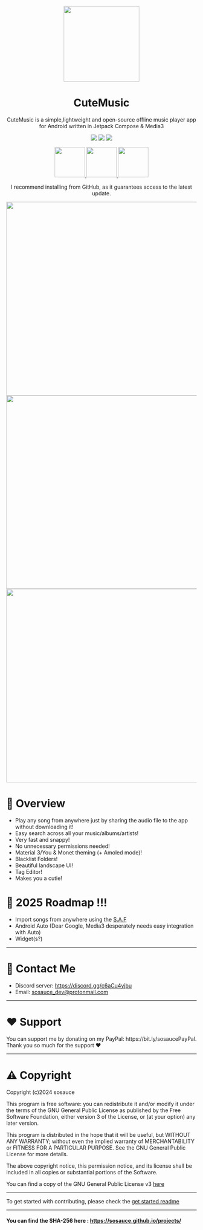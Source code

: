 <p align=center><image src="https://i.ibb.co/SdMsJs7/cute-music-icon.png" height="200" /></p>
<h1 align="center">CuteMusic</h1>
<p align="center">CuteMusic is a simple,lightweight and open-source offline music player app for Android written in Jetpack Compose & Media3</p>
 <p align="center">
   <img src="https://img.shields.io/github/downloads/sosauce/CuteMusic/total?style=for-the-badge&logo=github&color=f9b3a9"/>
   <img src="https://img.shields.io/github/v/release/sosauce/CuteMusic?style=for-the-badge&logo=github&color=%23F9B3A9"/>
   <image src="https://img.shields.io/badge/Kotlin-100%25-%23F9B3A9?style=for-the-badge&logo=Kotlin"/>
 </p> 

 <p align="center">
 <a href="https://github.com/sosauce/CuteMusic/releases">
   <image src="https://i.ibb.co/q0mdc4Z/get-it-on-github.png" height="80"/>
 </a>
  <a href="https://apt.izzysoft.de/fdroid/index/apk/com.sosauce.cutemusic">
   <image src="https://gitlab.com/IzzyOnDroid/repo/-/raw/master/assets/IzzyOnDroid.png" height="80"/>
 </a>
   <a href="https://f-droid.org/en/packages/com.sosauce.cutemusic/">
   <image src="https://f-droid.org/badge/get-it-on.png" height="80"/>
 </a>
<p align="center">I recommend installing from GitHub, as it guarantees access to the latest update.</p>
</p>



<p align=center>

<image src="https://i.postimg.cc/tJS44wR7/1.png" height="512" />
 <image src="https://i.postimg.cc/wxZK99gL/2.png" height="512" />
 <image src="https://i.postimg.cc/4NvTPrRc/3.png" height="512" />
</p>
  
<h1>👀 Overview</h1>

- Play any song from anywhere just by sharing the audio file to the app without downloading it!
- Easy search across all your music/albums/artists!
- Very fast and snappy!
- No unnecessary permissions needed!
- Material 3/You & Monet theming (+ Amoled mode)!
- Blacklist Folders!
- Beautiful landscape UI!
- Tag Editor!
- Makes you a cutie!

<h1>👑 2025 Roadmap !!!</h1>

- Import songs from anywhere using the [S.A.F](https://developer.android.com/guide/topics/providers/document-provider)
- Android Auto (Dear Google, Media3 desperately needs easy integration with Auto)
- Widget(s?)
   
---
<h1>💬 Contact Me</h1>

- Discord server: https://discord.gg/c6aCu4yjbu
- Email: sosauce_dev@protonmail.com

---
<h1>❤️ Support</h1>

<p>You can support me by donating on my PayPal: https://bit.ly/sosaucePayPal. Thank you so much for the support ❤️</p>

---
<h1>⚠️ Copyright</h1>

<p>Copyright (c)2024 sosauce

This program is free software: you can redistribute it and/or modify
it under the terms of the GNU General Public License as published by
the Free Software Foundation, either version 3 of the License, or
(at your option) any later version.

This program is distributed in the hope that it will be useful,
but WITHOUT ANY WARRANTY; without even the implied warranty of
MERCHANTABILITY or FITNESS FOR A PARTICULAR PURPOSE. See the
GNU General Public License for more details.

The above copyright notice, this permission notice, and its license shall be included in all copies or substantial portions of the Software.

You can find a copy of the GNU General Public License v3 [here](https://www.gnu.org/licenses/)</p>


---
To get started with contributing, please check the [get started readme](https://github.com/sosauce/CuteMusic/blob/main/GET_STARTED.md)

---

#### You can find the SHA-256 here : https://sosauce.github.io/projects/
